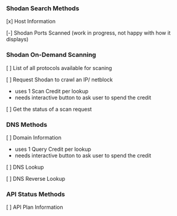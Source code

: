 ### Shodan Search Methods
[x] Host Information

[-] Shodan Ports Scanned (work in progress, not happy with how it displays)

### Shodan On-Demand Scanning
[ ] List of all protocols available for scaning

[ ] Request Shodan to crawl an IP/ netblock
- uses 1 Scan Credit per lookup
- needs interactive button to ask user to spend the credit

[ ] Get the status of a scan request

### DNS Methods
[ ] Domain Information
- uses 1 Query Credit per lookup
- needs interactive button to ask user to spend the credit

[ ] DNS Lookup

[ ] DNS Reverse Lookup

### API Status Methods
[ ] API Plan Information